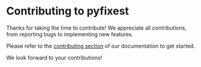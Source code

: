 # Contributing to pyfixest

Thanks for taking the time to contribute! We appreciate all contributions, from reporting bugs to implementing new features.

Please refer to the [contributing section](https://py-econometrics.github.io/pyfixest/contributing.html) of our documentation to get started.

We look forward to your contributions!
